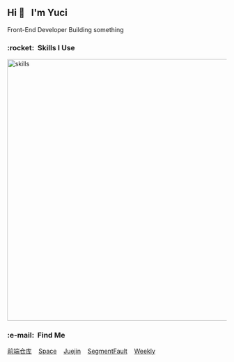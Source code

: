 <h2>Hi 👋 &nbsp;&nbsp;I'm Yuci</h2>

<p>Front-End Developer Building something</p>

<h3>:rocket: &nbsp;Skills I Use</h3>

<img src="https://skillicons.dev/icons?i=js,ts,react,vue,nodejs,deno,vite,rollupjs,nextjs,nuxtjs,electron,tauri,bash,mysql,supabase&theme=light" alt="skills" width="600" />

<h3>:e-mail: &nbsp;Find Me</h3>

<p>
  <a href="https://raw.githubusercontent.com/hezizi/front-end-weekly/main/assets/gzh.jpg">前端仓库</a>&nbsp;&nbsp;&nbsp;
  <a href="https://yucihent.space/">Space</a>&nbsp;&nbsp;&nbsp;
  <a href="https://juejin.cn/user/395479915963752/posts">Juejin</a>&nbsp;&nbsp;&nbsp;
  <a href="https://segmentfault.com/u/hezizi">SegmentFault</a>&nbsp;&nbsp;&nbsp;
  <a href="https://mp.weixin.qq.com/mp/appmsgalbum?__biz=MzU5ODA0MTI1OQ==&action=getalbum&album_id=3069439733992505346&scene=173&from_msgid=2247484154&from_itemidx=1&count=3&nolastread=1#wechat_redirect">Weekly</a>
</p>
